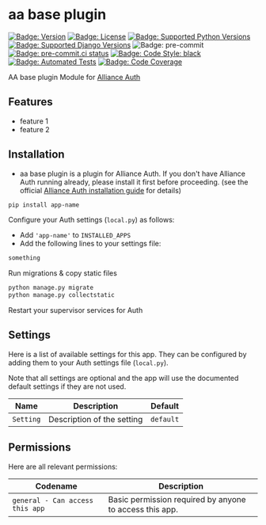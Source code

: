 # aa base plugin

[![Badge: Version]][pypi]
[![Badge: License]][license]
[![Badge: Supported Python Versions]][pypi]
[![Badge: Supported Django Versions]][pypi]
![Badge: pre-commit]
[![Badge: pre-commit.ci status]][pre-commit.ci status]
[![Badge: Code Style: black]][black code formatter documentation]
[![Badge: Automated Tests]][automated tests on github]
[![Badge: Code Coverage]][codecov]

AA base plugin Module for [Alliance Auth]

## Features

- feature 1
- feature 2

## Installation

- aa base plugin is a plugin for Alliance Auth. If you don't have Alliance Auth running
  already, please install it first before proceeding. (see the official
  [Alliance Auth installation guide] for details)

```bash
pip install app-name
```

Configure your Auth settings (`local.py`) as follows:

- Add `'app-name'` to `INSTALLED_APPS`
- Add the following lines to your settings file:

```python
something
```

Run migrations & copy static files

```bash
python manage.py migrate
python manage.py collectstatic
```

Restart your supervisor services for Auth

## Settings

Here is a list of available settings for this app. They can be configured by adding them to your Auth settings file (`local.py`).

Note that all settings are optional and the app will use the documented default settings if they are not used.

| Name      | Description                | Default   |
| --------- | -------------------------- | --------- |
| `Setting` | Description of the setting | `default` |

## Permissions

Here are all relevant permissions:

| Codename                        | Description                                             |
| ------------------------------- | ------------------------------------------------------- |
| `general - Can access this app` | Basic permission required by anyone to access this app. |

<!-- Links -->

[alliance auth]: https://gitlab.com/allianceauth/allianceauth "Alliance Auth"
[alliance auth installation guide]: https://allianceauth.readthedocs.io/en/latest/installation/allianceauth.html "Alliance Auth installation guide"
[automated tests on github]: https://github.com/astrum-mechanica/lawn-skyhooks/actions/workflows/automated-checks.yml
[badge: automated tests]: https://github.com/astrum-mechanica/lawn-skyhooks/actions/workflows/automated-checks.yml/badge.svg "Automated Tests"
[badge: code coverage]: https://codecov.io/gh/astrum-mechanica/lawn-skyhooks/branch/master/graph/badge.svg "Code Coverage"
[badge: code style: black]: https://img.shields.io/badge/code%20style-black-000000.svg "Code Style: black"
[badge: license]: https://img.shields.io/github/license/astrum-mechanica/lawn-skyhooks "License"
[badge: pre-commit]: https://img.shields.io/badge/pre--commit-enabled-brightgreen?logo=pre-commit&logoColor=white "pre-commit"
[badge: pre-commit.ci status]: https://results.pre-commit.ci/badge/github/astrum-mechanica/lawn-skyhooks/master.svg "pre-commit.ci status"
[badge: supported django versions]: https://img.shields.io/pypi/djversions/lawn-skyhooks?label=django "Supported Django Versions"
[badge: supported python versions]: https://img.shields.io/pypi/pyversions/lawn-skyhooks "Supported Python Versions"
[badge: version]: https://img.shields.io/pypi/v/lawn-skyhooks?label=release "Version"
[black code formatter documentation]: http://black.readthedocs.io/en/latest/
[codecov]: https://codecov.io/gh/astrum-mechanica/lawn-skyhooks
[license]: https://github.com/astrum-mechanica/lawn-skyhooks/blob/master/LICENSE
[pre-commit.ci status]: https://results.pre-commit.ci/latest/github/astrum-mechanica/lawn-skyhooks/master "pre-commit.ci"
[pypi]: https://pypi.org/project/lawn-skyhooks/
